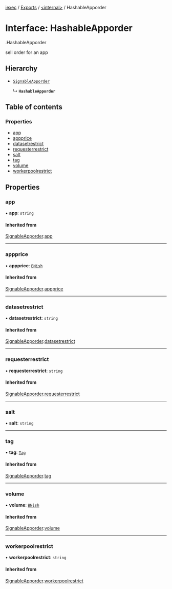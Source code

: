[iexec](../README.md) / [Exports](../modules.md) / [<internal\>](../modules/internal_.md) / HashableApporder

# Interface: HashableApporder

[<internal>](../modules/internal_.md).HashableApporder

sell order for an app

## Hierarchy

- [`SignableApporder`](internal_.SignableApporder.md)

  ↳ **`HashableApporder`**

## Table of contents

### Properties

- [app](internal_.HashableApporder.md#app)
- [appprice](internal_.HashableApporder.md#appprice)
- [datasetrestrict](internal_.HashableApporder.md#datasetrestrict)
- [requesterrestrict](internal_.HashableApporder.md#requesterrestrict)
- [salt](internal_.HashableApporder.md#salt)
- [tag](internal_.HashableApporder.md#tag)
- [volume](internal_.HashableApporder.md#volume)
- [workerpoolrestrict](internal_.HashableApporder.md#workerpoolrestrict)

## Properties

### app

• **app**: `string`

#### Inherited from

[SignableApporder](internal_.SignableApporder.md).[app](internal_.SignableApporder.md#app)

___

### appprice

• **appprice**: [`BNish`](../modules.md#bnish)

#### Inherited from

[SignableApporder](internal_.SignableApporder.md).[appprice](internal_.SignableApporder.md#appprice)

___

### datasetrestrict

• **datasetrestrict**: `string`

#### Inherited from

[SignableApporder](internal_.SignableApporder.md).[datasetrestrict](internal_.SignableApporder.md#datasetrestrict)

___

### requesterrestrict

• **requesterrestrict**: `string`

#### Inherited from

[SignableApporder](internal_.SignableApporder.md).[requesterrestrict](internal_.SignableApporder.md#requesterrestrict)

___

### salt

• **salt**: `string`

___

### tag

• **tag**: [`Tag`](../modules.md#tag)

#### Inherited from

[SignableApporder](internal_.SignableApporder.md).[tag](internal_.SignableApporder.md#tag)

___

### volume

• **volume**: [`BNish`](../modules.md#bnish)

#### Inherited from

[SignableApporder](internal_.SignableApporder.md).[volume](internal_.SignableApporder.md#volume)

___

### workerpoolrestrict

• **workerpoolrestrict**: `string`

#### Inherited from

[SignableApporder](internal_.SignableApporder.md).[workerpoolrestrict](internal_.SignableApporder.md#workerpoolrestrict)
